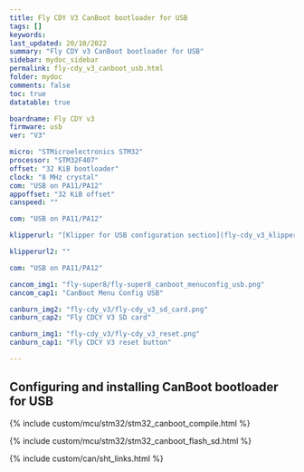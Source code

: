 ```yaml
---
title: Fly CDY V3 CanBoot bootloader for USB
tags: []
keywords: 
last_updated: 20/10/2022
summary: "Fly CDY v3 CanBoot bootloader for USB"
sidebar: mydoc_sidebar
permalink: fly-cdy_v3_canboot_usb.html
folder: mydoc
comments: false
toc: true
datatable: true

boardname: Fly CDY v3
firmware: usb
ver: "V3" 

micro: "STMicroelectronics STM32"
processor: "STM32F407"
offset: "32 KiB bootloader"
clock: "8 MHz crystal"
com: "USB on PA11/PA12"
appoffset: "32 KiB offset"
canspeed: ""

com: "USB on PA11/PA12"

klipperurl: "[Klipper for USB configuration section](fly-cdy_v3_klipper_usb.html)"

klipperurl2: ""

com: "USB on PA11/PA12"

cancom_img1: "fly-super8/fly-super8_canboot_menuconfig_usb.png"
cancom_cap1: "CanBoot Menu Config USB"

canburn_img2: "fly-cdy_v3/fly-cdy_v3_sd_card.png"
canburn_cap2: "Fly CDCY V3 SD card"

canburn_img1: "fly-cdy_v3/fly-cdy_v3_reset.png"
canburn_cap1: "Fly CDCY V3 reset button"

---
```


## Configuring and installing CanBoot bootloader for USB


{% include custom/mcu/stm32/stm32_canboot_compile.html %}

{% include custom/mcu/stm32/stm32_canboot_flash_sd.html %}

{% include custom/can/sht_links.html %}

